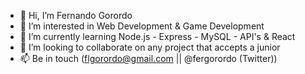 - 👋 Hi, I’m Fernando Gorordo
- 👀 I’m interested in Web Development & Game Development
- 🌱 I’m currently learning Node.js - Express - MySQL - API's & React 
- 💞️ I’m looking to collaborate on any project that accepts a junior
- 📫 Be in touch (flgorordo@gmail.com || @fergorordo (Twitter))

<!---
fgorordo/fgorordo is a ✨ special ✨ repository because its `README.md` (this file) appears on your GitHub profile.
You can click the Preview link to take a look at your changes.
--->
